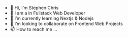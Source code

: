 - 👋 Hi, I’m Stephen Chris
- 👀 I am a in Fullstack Web Developer
- 🌱 I’m currently learning Nextjs & Nodejs
- 💞️ I’m looking to collaborate on Frontend Web Projects
- 📫 How to reach me ...

<!---
StephenChris91/StephenChris91 is a ✨ special ✨ repository because its `README.md` (this file) appears on your GitHub profile.
You can click the Preview link to take a look at your changes.
--->
